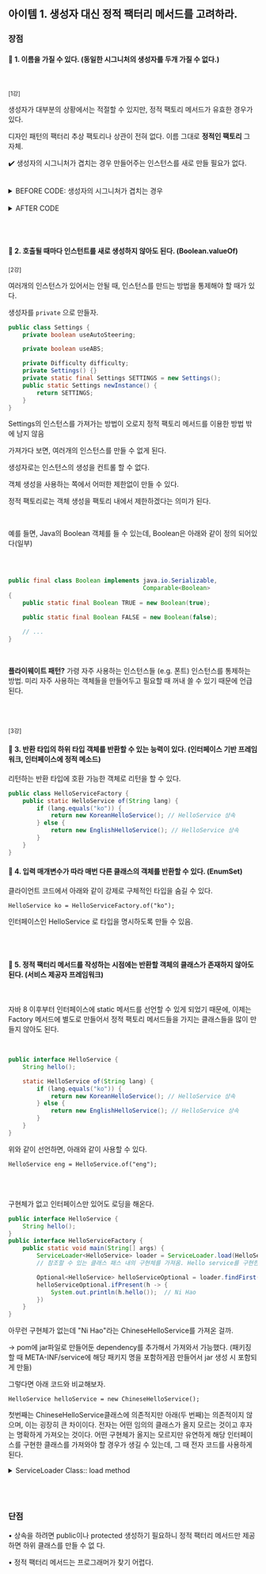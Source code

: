 ## 아이템 1. 생성자 대신 정적 팩터리 메서드를 고려하라.

### 장점

#### 📌 1. 이름을 가질 수 있다. (동일한 시그니처의 생성자를 두개 가질 수 없다.)

<br/>


<small>[1강]</small>

생성자가 대부분의 상황에서는 적절할 수 있지만, 정적 팩토리 메서드가 유효한 경우가 있다. 

디자인 패턴의 팩터리 추상 팩토리나 상관이 전혀 없다.
이름 그대로 **정적인 팩토리** 그 자체.

✔️ 생성자의 시그니처가 겹치는 경우
만들어주는 인스턴스를 새로 만들 필요가 없다.

<br/>

<details>
<summary>BEFORE CODE: 생성자의 시그니처가 겹치는 경우</summary>

<br/>

``` java

public class Order {
    private boolean prime;
    private boolean urgent;
    private Product product;

    public Order(Product product, boolean prime) {
        this.product = product;
        this.prime = prime;
    }

    public Order(boolean urgent, Product product) {
        this.urgent = urgent;
        this.product = product;
    }
}
```

</details>
<br/>

<details>
<summary>AFTER CODE</summary>

<br/>

``` java

public class Order {
    private boolean prime;
    private boolean urgent;
    private Product product;

    public static Order primeOrder(Product product) {
        Order order = new Order();
        order.prime = true;
        order.product = product;
        return order;
    }

        public static Order urgentOrder(Product product) {
        Order order = new Order();
        order.urgent = true;
        order.product = product;
        return order;
    }
}
```

</details>

<br/><br/>

#### 📌 2. 호출될 때마다 인스턴트를 새로 생성하지 않아도 된다. (Boolean.valueOf)

<small>[2강]</small>

여러개의 인스턴스가 있어서는 안될 때, 인스턴스를 만드는 방법을 통제해야 할 때가 있다.

생성자를 `private` 으로 만들자.

``` java
public class Settings {
    private boolean useAutoSteering;

    private boolean useABS;

    private Difficulty difficulty;
    private Settings() {}
    private static final Settings SETTINGS = new Settings();
    public static Settings newInstance() {
        return SETTINGS;
    }
}

```

Settings의 인스턴스를 가져가는 방법이 오로지 정적 팩토리 메서드를 이용한 방법 밖에 남지 않음

가져가다 보면, 여러개의 인스턴스를 만들 수 없게 된다.

생성자로는 인스턴스의 생성을 컨트롤 할 수 없다. 

객체 생성을 사용하는 쪽에서 어떠한 제한없이 만들 수 있다.

정적 팩토리로는 객체 생성을 팩토리 내에서 제한하겠다는 의미가 된다.

<br/>

예를 들면, Java의 Boolean 객체를 들 수 있는데, Boolean은 아래와 같이 정의 되어있다(일부)

<br/>

``` java 

public final class Boolean implements java.io.Serializable,
                                      Comparable<Boolean>
{
    public static final Boolean TRUE = new Boolean(true);

    public static final Boolean FALSE = new Boolean(false);

    // ...
}

```


<br/>

**플라이웨이트 패턴?** 가령 자주 사용하는 인스턴스들 (e.g. 폰트) 
인스턴스를 통제하는 방법. 미리 자주 사용하는 객체들을 만들어두고 필요할 때 꺼내 쓸 수 있기 때문에 언급된다.

<br/><br/>

<small>[3강]</small>

#### 📌 3. 반환 타입의 하위 타입 객체를 반환할 수 있는 능력이 있다. (인터페이스 기반 프레임워크, 인터페이스에 정적 메소드)


리턴하는 반환 타입에 호환 가능한 객체로 리턴을 할 수 있다.

``` java
public class HelloServiceFactory {
    public static HelloService of(String lang) {
        if (lang.equals("ko")) {
            return new KoreanHelloService(); // HelloService 상속
        } else {
            return new EnglishHelloService(); // HelloService 상속
        }
    }
}
```


#### 📌 4. 입력 매개변수가 따라 매번 다른 클래스의 객체를 반환할 수 있다. (EnumSet)

클라이언트 코드에서 아래와 같이 강제로 구체적인 타입을 숨길 수 있다.

`HelloService ko = HelloServiceFactory.of("ko");`

인터페이스인 HelloService 로 타입을 명시하도록 만들 수 있음.

<br /><br />

#### 📌 5. 정적 팩터리 메서드를 작성하는 시점에는 반환할 객체의 클래스가 존재하지 않아도 된다. (서비스 제공자 프레임워크) 

<br/>

자바 8 이후부터 인터페이스에 static 메서드를 선언할 수 있게 되었기 때문에,
이제는 Factory 메서드에 별도로 만들어서 정적 팩토리 메서드들을 가지는 클래스들을 많이 만들지 않아도 된다.

<br/>

``` java
public interface HelloService {
    String hello();

    static HelloService of(String lang) {
        if (lang.equals("ko")) {
            return new KoreanHelloService(); // HelloService 상속
        } else {
            return new EnglishHelloService(); // HelloService 상속
        }
    }
}
```

위와 같이 선언하면, 아래와 같이 사용할 수 있다.

`HelloService eng = HelloService.of("eng");`

<br/><br/>


구현체가 없고 인터페이스만 있어도 로딩을 해온다.

``` java
public interface HelloService {
    String hello();
}
public interface HelloServiceFactory {
    public static void main(String[] args) {
        ServiceLoader<HelloService> loader = ServiceLoader.load(HelloService.class);
        // 참조할 수 있는 클래스 패스 내의 구현체를 가져옴. Hello service를 구현한 구현체를 찾아보고 구현한 게 있으면 (다수면 모두) 가져옴

        Optional<HelloService> helloServiceOptional = loader.findFirst();
        helloServiceOptional.ifPresent(h -> {
            System.out.println(h.hello());  // Ni Hao
        })
    }
}
```

아무런 구현체가 없는데 "Ni Hao"라는 ChineseHelloService를 가져온 걸까.

-> pom에 jar파일로 만들어둔 dependency를 추가해서 가져와서 가능했다. (패키징할 때 META-INF/service에 해당 패키지 명을 포함하게끔 만들어서 jar 생성 시 포함되게 만듦)

그렇다면 아래 코드와 비교해보자. 

`HelloService helloService = new ChineseHelloService();`

첫번째는 ChineseHelloService클래스에 의존적지만 아래(두 번째)는 의존적이지 않으며, 이는 굉장히 큰 차이이다. 
전자는 어떤 임의의 클래스가 올지 모르는 것이고 후자는 명확하게 가져오는 것이다.
어떤 구현체가 올지는 모르지만 유연하게 해당 인터페이스를 구현한 클래스를 가져와야 할 경우가 생길 수 있는데, 그 때 전자 코드를 사용하게 된다.

<details>
<summary>ServiceLoader Class:: load method</summary>

```java
public final class ServiceLoader<S> implements Iterable<S> {
    // ...
    public static <S> ServiceLoader<S> load(Class<S> service) {
        ClassLoader cl = Thread.currentThread().getContextClassLoader();
        return new ServiceLoader<>(Reflection.getCallerClass(), service, cl);
    }
    // ...
}
```

</details>


<br/><br/>

### 단점

• 상속을 하려면 public이나 protected 생성하기 필요하니 정적 팩터리 메서드만 제공하면 하위 클래스를 만들 수 없 다.

• 정적 팩터리 메서드는 프로그래머가 찾기 어렵다.
